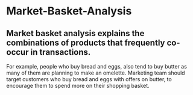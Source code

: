 # Market-Basket-Analysis

## Market basket analysis explains the combinations of products that frequently co-occur in transactions. 

For example, people who buy bread and eggs, also tend to buy butter as many of them are planning to make an omelette. Marketing team should target customers who buy bread and eggs with offers on butter, to encourage them to spend more on their shopping basket.
